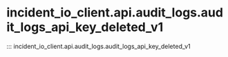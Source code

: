 # incident_io_client.api.audit_logs.audit_logs_api_key_deleted_v1

::: incident_io_client.api.audit_logs.audit_logs_api_key_deleted_v1
